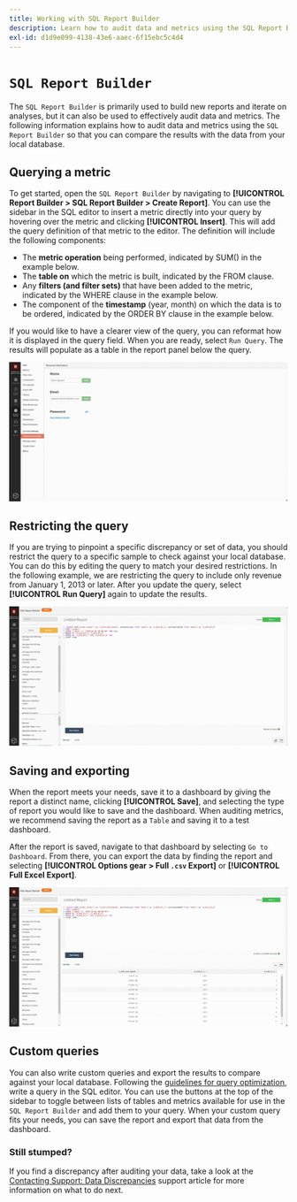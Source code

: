 ```yaml
---
title: Working with SQL Report Builder
description: Learn how to audit data and metrics using the SQL Report Builder so that you can compare the results with the data from your local database.
exl-id: d1d9e099-4138-43e6-aaec-6f15ebc5c4d4
---
```

# `SQL Report Builder`

The `SQL Report Builder` is primarily used to build new reports and iterate on analyses, but it can also be used to effectively audit data and metrics. The following information explains how to audit data and metrics using the `SQL Report Builder` so that you can compare the results with the data from your local database.

## Querying a metric

To get started, open the `SQL Report Builder` by navigating to **[!UICONTROL Report Builder > SQL Report Builder > Create Report]**. You can use the sidebar in the SQL editor to insert a metric directly into your query by hovering over the metric and clicking **[!UICONTROL Insert]**. This will add the query definition of that metric to the editor. The definition will include the following components:

-  The **metric operation** being performed, indicated by SUM() in the example below.
-  The **table on** which the metric is built, indicated by the FROM clause.
-  Any **filters (and filter sets)** that have been added to the metric, indicated by the WHERE clause in the example below.
-  The component of the **timestamp** (year, month) on which the data is to be ordered, indicated by the ORDER BY clause in the example below.

If you would like to have a clearer view of the query, you can reformat how it is displayed in the query field. When you are ready, select `Run Query`. The results will populate as a table in the report panel below the query.

![](../../assets/run-query-results.gif)

## Restricting the query

If you are trying to pinpoint a specific discrepancy or set of data, you should restrict the query to a specific sample to check against your local database. You can do this by editing the query to match your desired restrictions. In the following example, we are restricting the query to include only revenue from January 1, 2013 or later. After you update the query, select **[!UICONTROL Run Query]** again to update the results.

![](../../assets/restricting-query.gif)

## Saving and exporting

When the report meets your needs, save it to a dashboard by giving the report a distinct name, clicking **[!UICONTROL Save]**, and selecting the type of report you would like to save and the dashboard. When auditing metrics, we recommend saving the report as a `Table` and saving it to a test dashboard.

After the report is saved, navigate to that dashboard by selecting `Go to Dashboard`. From there, you can export the data by finding the report and selecting **[!UICONTROL Options gear > Full `.csv` Export]** or **[!UICONTROL Full Excel Export]**.

![](../../assets/export-dboard-data.gif)

## Custom queries

You can also write custom queries and export the results to compare against your local database. Following the [guidelines for query optimization](../../best-practices/optimizing-your-sql-queries.md), write a query in the SQL editor. You can use the buttons at the top of the sidebar to toggle between lists of tables and metrics available for use in the `SQL Report Builder` and add them to your query. When your custom query fits your needs, you can save the report and export that data from the dashboard.

### Still stumped?

If you find a discrepancy after auditing your data, take a look at the [Contacting Support: Data Discrepancies](https://support.magento.com/hc/en-us/articles/360016505312) support article for more information on what to do next.

